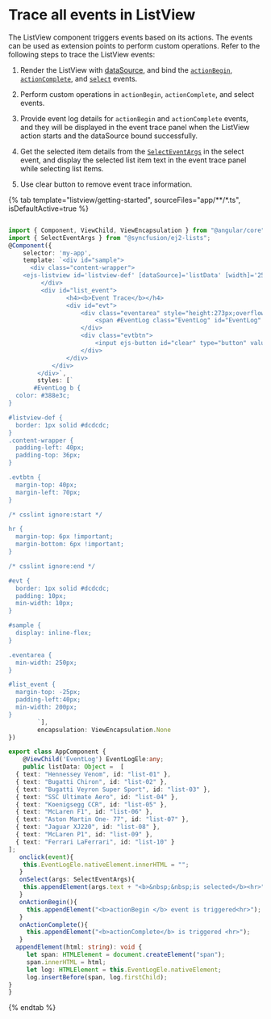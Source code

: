 # Trace all events in ListView

The ListView component triggers events based on its actions. The events can be used as extension points to perform custom operations. Refer to the following steps to trace the ListView events:

1. Render the ListView with [dataSource](../../api/list-view#datasource), and bind the [`actionBegin`](../../api/list-view#actionbegin), [`actionComplete`](../../api/list-view#actioncomplete), and [`select`](../../api/list-view#select) events.

2. Perform custom operations in `actionBegin`, `actionComplete`, and select events.

3. Provide event log details for `actionBegin` and `actionComplete` events, and they will be displayed in the event trace panel when the ListView action starts and the dataSource bound successfully.

4. Get the selected item details from the [`SelectEventArgs`](../../api/list-view/selectEventArgs) in the select event, and display the selected list item text in the event trace panel while selecting list items.

5. Use clear button to remove event trace information.

{% tab template="listview/getting-started", sourceFiles="app/**/*.ts", isDefaultActive=true %}

```typescript

import { Component, ViewChild, ViewEncapsulation } from "@angular/core";
import { SelectEventArgs } from "@syncfusion/ej2-lists";
@Component({
    selector: 'my-app',
    template: `<div id="sample">
      <div class="content-wrapper">
    <ejs-listview id='listview-def' [dataSource]='listData' [width]='250' (select)='onSelect($event)' (actionBegin)='onActionBegin($event)' (actionComplete)='onActionComplete($event)'></ejs-listview>
         </div>
         <div id="list_event">
                <h4><b>Event Trace</b></h4>
                <div id="evt">
                    <div class="eventarea" style="height:273px;overflow: auto">
                        <span #EventLog class="EventLog" id="EventLog" style="word-break: normal;"></span>
                    </div>
                    <div class="evtbtn">
                        <input ejs-button id="clear" type="button" value="Clear" (click)='onclick($event)'>
                    </div>
                </div>
            </div>
        </div>`,
        styles: [`
       #EventLog b {
  color: #388e3c;
}

#listview-def {
  border: 1px solid #dcdcdc;
}
.content-wrapper {
  padding-left: 40px;
  padding-top: 36px;
}

.evtbtn {
  margin-top: 40px;
  margin-left: 70px;
}

/* csslint ignore:start */

hr {
  margin-top: 6px !important;
  margin-bottom: 6px !important;
}

/* csslint ignore:end */

#evt {
  border: 1px solid #dcdcdc;
  padding: 10px;
  min-width: 10px;
}

#sample {
  display: inline-flex;
}

.eventarea {
  min-width: 250px;
}

#list_event {
  margin-top: -25px;
  padding-left:40px;
  min-width: 200px;
}
        `],
        encapsulation: ViewEncapsulation.None
})

export class AppComponent {
    @ViewChild('EventLog') EventLogEle:any;
    public listData: Object =  [
  { text: "Hennessey Venom", id: "list-01" },
  { text: "Bugatti Chiron", id: "list-02" },
  { text: "Bugatti Veyron Super Sport", id: "list-03" },
  { text: "SSC Ultimate Aero", id: "list-04" },
  { text: "Koenigsegg CCR", id: "list-05" },
  { text: "McLaren F1", id: "list-06" },
  { text: "Aston Martin One- 77", id: "list-07" },
  { text: "Jaguar XJ220", id: "list-08" },
  { text: "McLaren P1", id: "list-09" },
  { text: "Ferrari LaFerrari", id: "list-10" }
];
   onclick(event){
    this.EventLogEle.nativeElement.innerHTML = "";
   }
   onSelect(args: SelectEventArgs){
    this.appendElement(args.text + "<b>&nbsp;&nbsp;is selected</b><hr>");
   }
   onActionBegin(){
     this.appendElement("<b>actionBegin </b> event is triggered<hr>");
   }
   onActionComplete(){
     this.appendElement("<b>actionComplete</b> is triggered <hr>");
   }
  appendElement(html: string): void {
     let span: HTMLElement = document.createElement("span");
     span.innerHTML = html;
     let log: HTMLElement = this.EventLogEle.nativeElement;
     log.insertBefore(span, log.firstChild);
}
}

```

{% endtab %}
